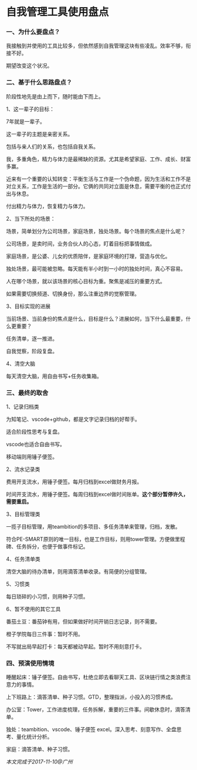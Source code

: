 # 自我管理工具使用盘点

### 一、为什么要盘点？

我接触到并使用的工具比较多，但依然感到自我管理这块有些凌乱。效率不够，衔接不好。

期望改变这个状况。

### 二、基于什么思路盘点？

阶段性地先是由上而下，随时能由下而上。

1、这一辈子的目标：

7年就是一辈子。

这一辈子的主题是亲密关系。

包括与亲人们的关系，也包括自我关系。

我，多重角色，精力与体力是最稀缺的资源。尤其是希望家庭、工作、成长、财富多赢。

近来有一个重要的认知转变：平衡生活与工作是一个伪命题，因为生活和工作不是对立关系，工作是生活的一部分。它俩的共同对立面是休息，需要平衡的也正式付出与休息。

付出精力与体力，恢复精力与体力。

2、当下所处的场景：

场景，简单划分为公司场景，家庭场景，独处场景。每个场景的焦点是什么呢？

公司场景，是卖时间，业务合伙人的心态，盯着目标把事情做成。

家庭场景，是公婆、儿女的优质陪伴，是家庭环境的打理，营造与优化。

独处场景，最可能被忽略。每天能有半小时到一小时的独处时间，真心不容易。

人在哪个场景，就以该场景的核心目标为重。聚焦是减压的重要方式。

如果需要切换频道、切换身份，那么注重边界的觉察管理。

3、目标实现的进展

当前场景、当前身份的焦点是什么，目标是什么？进展如何，当下什么最重要，什么更重要？

任务清单，逐一推进。

自我觉察，阶段复盘。

4、清空大脑

每天清空大脑，用自由书写+任务收集箱。

### 三、最终的取舍

1、记录归档类

为知笔记、vscode+github，都是文字记录归档的好帮手。

适合阶段性思考与复盘。

vscode也适合自由书写。

移动端则用锤子便签。

2、流水记录类

费用开支流水，用锤子便签。每月归档到excel做财务月报。

时间开支流水，用锤子便签。每周归档到excel做时间账单。**这个部分暂停许久，需要重启。**

3、目标管理类

一揽子目标管理，用teambition的多项目、多任务清单来管理，归档，发散。

符合PE-SMART原则的唯一目标，也是工作目标，则用tower管理。方便做里程碑、任务拆分，也便于做事件标记。

4、任务清单类

清空大脑的待办清单，则用滴答清单收录。有简便的分组管理。

5、习惯类

每日琐碎的小习惯，则用种子习惯。

6、暂不使用的其它工具

番茄土豆：番茄钟有用，但如果做好时间开销日志记录，则不需要。

橙子学院每日三件事：暂时不用。

不写就出局早起打卡：每天都被动早起。暂时不用刻意打卡。


### 四、预演使用情境

睡醒起床：锤子便签。自由书写，杜绝立即去看聊天工具、区块链行情之类浪费注意力的事情。

上下班路上：滴答清单、种子习惯。GTD，整理指派，小投入的习惯养成。

办公室：Tower，工作进度梳理，任务拆解，重要的三件事。间歇休息时，滴答清单。

独处：teambition、vscode、锤子便签
excel。深入思考、刻意写作、全盘思考、量化统计分析。

家庭：滴答清单、种子习惯。

_本文完成于2017-11-10@广州_
